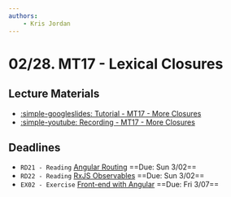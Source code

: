 ```yaml
---
authors:
    - Kris Jordan
---
```


# 02/28. MT17 - Lexical Closures

## Lecture Materials

* [:simple-googleslides: Tutorial - MT17 - More Closures](https://docs.google.com/presentation/d/1aZIF8xQctC69-1aRfAm2Yp65ewK10SBoP_kuwQ4UySM/edit?usp=sharing)
* [:simple-youtube: Recording - MT17 - More Closures](https://youtube.com/live/OGfDB9f1U1c)

## Deadlines

* `RD21 - Reading` [Angular Routing](https://angular.dev/guide/routing/router-tutorial) ==Due: Sun 3/02==
* `RD22 - Reading` [RxJS Observables](https://rxjs.dev/guide/observable) ==Due: Sun 3/02==
* `EX02 - Exercise` [Front-end with Angular](../resources/exercises/ex02-ng-frontend.md) ==Due: Fri 3/07==